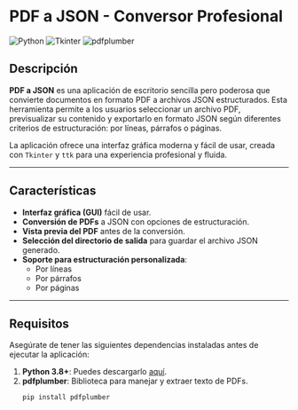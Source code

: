 # PDF a JSON - Conversor Profesional

![Python](https://img.shields.io/badge/Python-3.8%2B-blue)
![Tkinter](https://img.shields.io/badge/Tkinter-GUI-orange)
![pdfplumber](https://img.shields.io/badge/pdfplumber-PDF_Processing-green)

## Descripción

**PDF a JSON** es una aplicación de escritorio sencilla pero poderosa que convierte documentos en formato PDF a archivos JSON estructurados. Esta herramienta permite a los usuarios seleccionar un archivo PDF, previsualizar su contenido y exportarlo en formato JSON según diferentes criterios de estructuración: por líneas, párrafos o páginas. 

La aplicación ofrece una interfaz gráfica moderna y fácil de usar, creada con `Tkinter` y `ttk` para una experiencia profesional y fluida.

---

## Características

- **Interfaz gráfica (GUI)** fácil de usar.
- **Conversión de PDFs** a JSON con opciones de estructuración.
- **Vista previa del PDF** antes de la conversión.
- **Selección del directorio de salida** para guardar el archivo JSON generado.
- **Soporte para estructuración personalizada**: 
  - Por líneas
  - Por párrafos
  - Por páginas

---

## Requisitos

Asegúrate de tener las siguientes dependencias instaladas antes de ejecutar la aplicación:

1. **Python 3.8+**: Puedes descargarlo [aquí](https://www.python.org/downloads/).
2. **pdfplumber**: Biblioteca para manejar y extraer texto de PDFs.
   ```bash
   pip install pdfplumber

